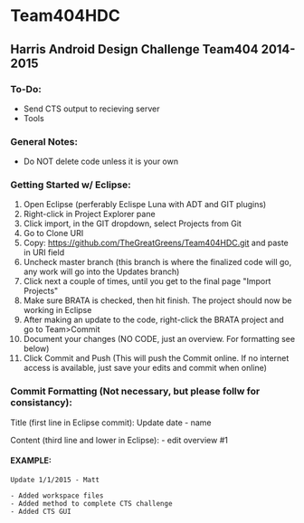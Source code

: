 # Team404HDC
## Harris Android Design Challenge Team404 2014-2015

### To-Do:
- Send CTS output to recieving server
- Tools

### General Notes:
- Do NOT delete code unless it is your own

### Getting Started w/ Eclipse:
1. Open Eclipse (perferably Eclispe Luna with ADT and GIT plugins)
2. Right-click in Project Explorer pane
3. Click import, in the GIT dropdown, select Projects from Git
4. Go to Clone URI
5. Copy: https://github.com/TheGreatGreens/Team404HDC.git and paste in URI field
6. Uncheck master branch (this branch is where the finalized code will go, any work will go into the Updates branch)
7. Click next a couple of times, until you get to the final page "Import Projects"
8. Make sure BRATA is checked, then hit finish. The project should now be working in Eclipse
9. After making an update to the code, right-click the BRATA project and go to Team>Commit
10. Document your changes (NO CODE, just an overview. For formatting see below)
11. Click Commit and Push (This will push the Commit online. If no internet access is available, just save your edits and commit when online)

### Commit Formatting (Not necessary, but please follw for consistancy):
Title (first line in Eclipse commit): Update date - name

Content (third line and lower in Eclipse): - edit overview #1
#### EXAMPLE:
```
Update 1/1/2015 - Matt

- Added workspace files
- Added method to complete CTS challenge
- Added CTS GUI
```

